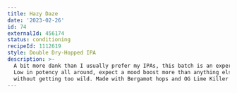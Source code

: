 ```yaml
---
title: Hazy Daze
date: '2023-02-26'
id: 74
externalId: 456174
status: conditioning
recipeId: 1112619
style: Double Dry-Hopped IPA
description: >-
  A bit more dank than I usually prefer my IPAs, this batch is an experiment in THC infusion.
  Low in potency all around, expect a mood boost more than anything else - you can probably have two bottles
  without getting too wild. Made with Bergamot hops and OG Lime Killer hash.
---
```

